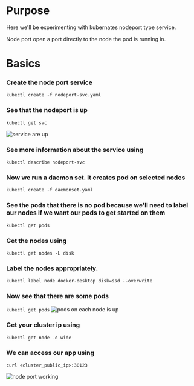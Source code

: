 # Purpose
Here we'll be experimenting with kubernates nodeport type service. 

Node port open a port directly to the node the pod is running in.

# Basics

### Create the node port service
`kubectl create -f nodeport-svc.yaml`

### See that the nodeport is up
`kubectl get svc`

![service are up](https://raw.githubusercontent.com/minhaz1217/devops-notes/master/32%2C%20kubernates%20nodeport%20service/images/01.%20services%20are%20up.png)
### See more information about the service using
`kubectl describe nodeport-svc`

### Now we run a daemon set. It creates pod on selected nodes
`kubectl create -f daemonset.yaml`

### See the pods that there is no pod because we'll need to label our nodes if we want our pods to get started on them
`kubectl get pods`

### Get the nodes using
`kubectl get nodes -L disk`

### Label the nodes appropriately.
`kubectl label node docker-desktop disk=ssd --overwrite`

### Now see that there are some pods
`kubectl get pods`
![pods on each node is up](https://raw.githubusercontent.com/minhaz1217/devops-notes/master/32%2C%20kubernates%20nodeport%20service/images/02.%20pods%20are%20up%20in%20each%20nodes.png)

### Get your cluster ip using
`kubectl get node -o wide`

### We can access our app using 
`curl <cluster_public_ip>:30123`

![node port working](https://raw.githubusercontent.com/minhaz1217/devops-notes/master/32%2C%20kubernates%20nodeport%20service/images/03%20nodeport%20service%20working.png)